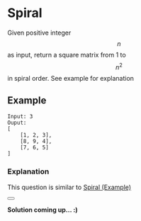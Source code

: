 # Spiral

Given positive integer $$n$$ as input, return a square matrix from 1 to $$n^2$$ in spiral order. See example for explanation

## Example

```
Input: 3
Ouput: 
[
    [1, 2, 3],
    [8, 9, 4],
    [7, 6, 5]
]
```

### Explanation

This question is similar to [Spiral (Example)]()

<button class="section" target="solution" show="Show solution" hide="Hide solution"></button>

<!--sec data-title="Solution" data-id="solution" data-show=false ces-->

**Solution coming up... :)**

<!--endsec-->